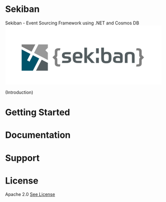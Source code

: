 # Sekiban
Sekiban - Event Sourcing Framework using .NET and Cosmos DB
![sekiban logo](docs/images/Sekiban.png)

(Introduction)

# Getting Started

# Documentation

# Support

# License
Apache 2.0
[See License](LICENSE)